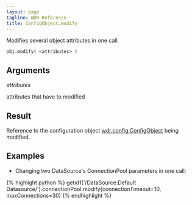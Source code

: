 ```yaml
---
layout: page
tagline: WDR Reference
title: ConfigObject.modify
---
```


Modifies several object attributes in one call.

    obj.modify( <attributes> )

## Arguments

_attributes_

attributes that have to modified

## Result

Reference to the configuration object [wdr.config.ConfigObject](wdr.config.ConfigObject.class.html) being modified.

## Examples

* Changing two DataSource's ConnectionPool parameters in one call:

{% highlight python %}
getid1('/DataSource:Default Datasource/').connectionPool.modify(connectionTimeout=10, maxConnections=30)
{% endhighlight %}
